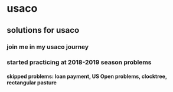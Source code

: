 # usaco
## solutions for usaco
### join me in my usaco journey
### started practicing at 2018-2019 season problems
#### skipped problems: loan payment, US Open problems, clocktree, rectangular pasture
